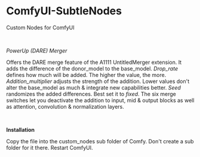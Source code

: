 # ComfyUI-SubtleNodes
Custom Nodes for ComfyUI

<br>

*PowerUp (DARE) Merger*

Offers the DARE merge feature of the A1111 UntitledMerger extension. It adds the difference of the donor_model to the base_model. *Drop_rate* defines how much will be added. The higher the value, the more. *Addition_multiplier* adjusts the strength of the addition. Lower values don't alter the base_model as much & integrate new capabilities better. *Seed* randomizes the added differences. Best set it to *fixed*. The six merge switches let you deactivate the addition to input, mid & output blocks as well as attention, convolution & normalization layers.

<br>

**Installation**

Copy the file into the custom_nodes sub folder of Comfy. Don't create a sub folder for it there. Restart ComfyUI.
